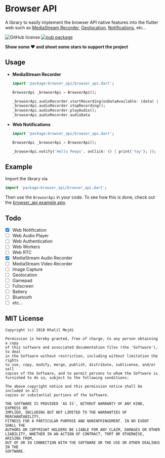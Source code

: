 # Browser API

A library to easily implement the browser API native features into the flutter web such as [MediaStream Recorder](https://developer.mozilla.org/en-US/docs/Web/API/MediaRecorder), [Geolocation](https://developer.mozilla.org/en-US/docs/Web/API/Geolocation_API), [Notifications](https://developer.mozilla.org/en-US/docs/Web/API/notification), etc...

![GitHub license](https://img.shields.io/badge/license-MIT-blue.svg?style=flat)
[![pub package](https://img.shields.io/pub/v/browser_api.svg)](https://pub.dartlang.org/packages/browser_api)

**Show some ❤️ and shoot some stars to support the project**
## Usage

* **MediaStream Recorder**
    ```dart
    import 'package:browser_api/browser_api.dart';

    BrowserApi _browserApi = BrowserApi();

    _browserApi.audioRecorder.startRecording(onDataAvailable: (data) { });
    _browserApi.audioRecorder.stopRecording();
    _browserApi.audioRecorder.playAudio();
    _browserApi.audioRecorder.audioData
    ```
* **Web Notifications**
    ```dart
    import 'package:browser_api/browser_api.dart';

    BrowserApi _browserApi = BrowserApi();

    _browserApi.notify('Hello Peeps', onClick: () { print('Yay'); });
    ```

## Example
Import the library via

```dart
import 'package:browser_api/browser_api.dart';
```

Then use the `BrowserApi` in your code. To see how this is done,
check out the [browser_api example app](/example).

## Todo
- [x] Web Notification
- [ ] Web Audio Player
- [ ] Web Authentication
- [ ] Web Workers
- [ ] Web RTC
- [x] MediaStream Audio Recorder
- [ ] MediaStream Video Recorder
- [ ] Image Capture
- [ ] Geolocation
- [ ] Gamepad
- [ ] Fullscreen
- [ ] Battery
- [ ] Bluetooth
- [ ] etc...

## MIT License
```
Copyright (c) 2018 Khalil Mejdi

Permission is hereby granted, free of charge, to any person obtaining a copy
of this software and associated documentation files (the 'Software'), to deal
in the Software without restriction, including without limitation the rights
to use, copy, modify, merge, publish, distribute, sublicense, and/or sell
copies of the Software, and to permit persons to whom the Software is
furnished to do so, subject to the following conditions:

The above copyright notice and this permission notice shall be included in all
copies or substantial portions of the Software.

THE SOFTWARE IS PROVIDED 'AS IS', WITHOUT WARRANTY OF ANY KIND, EXPRESS OR
IMPLIED, INCLUDING BUT NOT LIMITED TO THE WARRANTIES OF MERCHANTABILITY,
FITNESS FOR A PARTICULAR PURPOSE AND NONINFRINGEMENT. IN NO EVENT SHALL THE
AUTHORS OR COPYRIGHT HOLDERS BE LIABLE FOR ANY CLAIM, DAMAGES OR OTHER
LIABILITY, WHETHER IN AN ACTION OF CONTRACT, TORT OR OTHERWISE, ARISING FROM,
OUT OF OR IN CONNECTION WITH THE SOFTWARE OR THE USE OR OTHER DEALINGS IN THE
SOFTWARE.
```